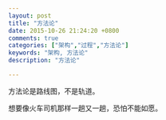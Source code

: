 ```yaml
---
layout: post
title: "方法论"
date: 2015-10-26 21:24:20 +0800
comments: true
categories: ["架构","过程","方法论"]
keywords: "架构, 方法论"
description: "方法论"

---
```


方法论是路线图，不是轨道。

<!--more-->

想要像火车司机那样一趟又一趟，恐怕不能如愿。